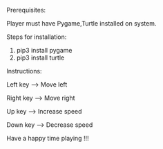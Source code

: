 Prerequisites:

Player must have Pygame,Turtle installed on system.

Steps for installation:
1. pip3 install pygame
2. pip3 install turtle

Instructions:

Left key --> Move left

Right key --> Move right

Up key  --> Increase speed

Down key --> Decrease speed

Have a happy time playing !!!

